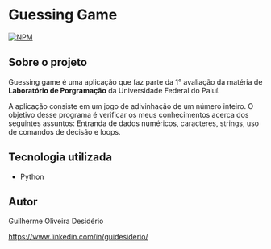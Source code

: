 # Guessing Game
[![NPM](https://img.shields.io/npm/l/react)](https://github.com/guidesiderio/guessing-game/blob/main/LICENSE) 

## Sobre o projeto

Guessing game é uma aplicação que faz parte da 1° avaliação da matéria de **Laboratório de Porgramação** da Universidade Federal do Paiuí.

A aplicação consiste em um jogo de adivinhação de um número inteiro. O objetivo desse programa é verificar os meus conhecimentos acerca dos seguintes assuntos: Entranda de dados numéricos, caracteres, strings, uso de comandos de decisão e loops.

## Tecnologia utilizada
- Python


## Autor

Guilherme Oliveira Desidério

https://www.linkedin.com/in/guidesiderio/
